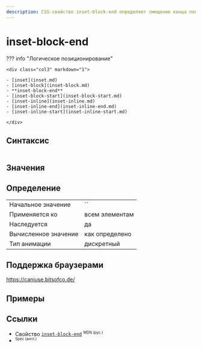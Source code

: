 ```yaml
---
description: CSS-свойство inset-block-end определяет смещение конца логического блока элемента, которое сопоставляется с физической вставкой в ​​зависимости от режима записи элемента, направления и ориентации текста.
---
```

<!-- TODO: -->
# inset-block-end

??? info "Логическое позиционирование"

    <div class="col3" markdown="1">

    - [inset](inset.md)
    - [inset-block](inset-block.md)
    - **inset-block-end**
    - [inset-block-start](inset-block-start.md)
    - [inset-inline](inset-inline.md)
    - [inset-inline-end](inset-inline-end.md)
    - [inset-inline-start](inset-inline-start.md)

    </div>

## Синтаксис

```css

```

## Значения

## Определение

|                      |                |
| -------------------- | -------------- |
| Начальное значение   | ``             |
| Применяется ко       | всем элементам |
| Наследуется          | да             |
| Вычисленное значение | как определено |
| Тип анимации         | дискретный     |

## Поддержка браузерами

https://caniuse.bitsofco.de/

## Примеры

## Ссылки

- Свойство [`inset-block-end`](https://developer.mozilla.org/ru/docs/Web/CSS/inset-block-end) <sup><small>MDN (рус.)</small></sup>
- []() <sup><small>Spec (англ.)</small></sup>
